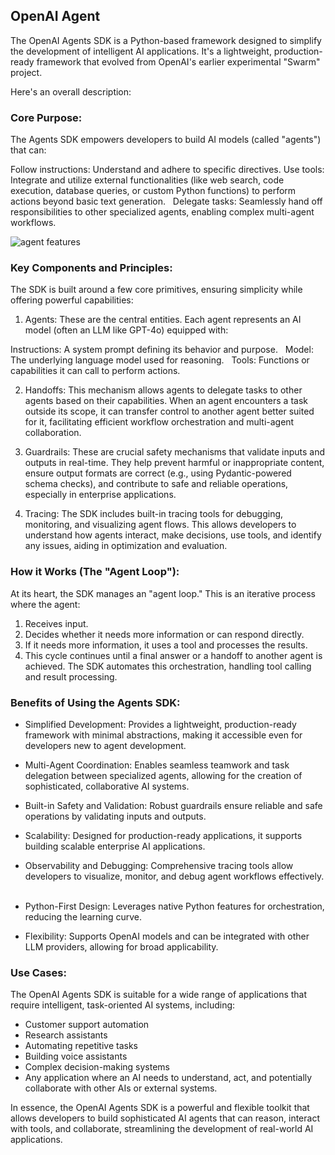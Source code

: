## OpenAI Agent

The OpenAI Agents SDK is a Python-based framework designed to simplify the development of intelligent AI applications. It's a lightweight, production-ready framework that evolved from OpenAI's earlier experimental "Swarm" project.   

Here's an overall description:

### Core Purpose:

The Agents SDK empowers developers to build AI models (called "agents") that can:   

Follow instructions: Understand and adhere to specific directives.
Use tools: Integrate and utilize external functionalities (like web search, code execution, database queries, or custom Python functions) to perform actions beyond basic text generation.   
Delegate tasks: Seamlessly hand off responsibilities to other specialized agents, enabling complex multi-agent workflows.   

![agent features](../images/agent-features.png)

### Key Components and Principles:

The SDK is built around a few core primitives, ensuring simplicity while offering powerful capabilities:   

1. Agents: These are the central entities. Each agent represents an AI model (often an LLM like GPT-4o) equipped with:   

Instructions: A system prompt defining its behavior and purpose.   
Model: The underlying language model used for reasoning.   
Tools: Functions or capabilities it can call to perform actions.   
 
2. Handoffs: This mechanism allows agents to delegate tasks to other agents based on their capabilities. When an agent encounters a task outside its scope, it can transfer control to another agent better suited for it, facilitating efficient workflow orchestration and multi-agent collaboration.   

3. Guardrails: These are crucial safety mechanisms that validate inputs and outputs in real-time. They help prevent harmful or inappropriate content, ensure output formats are correct (e.g., using Pydantic-powered schema checks), and contribute to safe and reliable operations, especially in enterprise applications.   

4. Tracing: The SDK includes built-in tracing tools for debugging, monitoring, and visualizing agent flows. This allows developers to understand how agents interact, make decisions, use tools, and identify any issues, aiding in optimization and evaluation.   

### How it Works (The "Agent Loop"):

At its heart, the SDK manages an "agent loop." This is an iterative process where the agent:   

1. Receives input.
2. Decides whether it needs more information or can respond directly.
3. If it needs more information, it uses a tool and processes the results.   
4. This cycle continues until a final answer or a handoff to another agent is achieved. The SDK automates this orchestration, handling tool calling and result processing.   

### Benefits of Using the Agents SDK:

- Simplified Development: Provides a lightweight, production-ready framework with minimal abstractions, making it accessible even for developers new to agent development.   

- Multi-Agent Coordination: Enables seamless teamwork and task delegation between specialized agents, allowing for the creation of sophisticated, collaborative AI systems.   

- Built-in Safety and Validation: Robust guardrails ensure reliable and safe operations by validating inputs and outputs.   

- Scalability: Designed for production-ready applications, it supports building scalable enterprise AI applications.   

- Observability and Debugging: Comprehensive tracing tools allow developers to visualize, monitor, and debug agent workflows effectively.   

- Python-First Design: Leverages native Python features for orchestration, reducing the learning curve.   

- Flexibility: Supports OpenAI models and can be integrated with other LLM providers, allowing for broad applicability.   

### Use Cases:

The OpenAI Agents SDK is suitable for a wide range of applications that require intelligent, task-oriented AI systems, including:

- Customer support automation   
- Research assistants
- Automating repetitive tasks   
- Building voice assistants   
- Complex decision-making systems   
- Any application where an AI needs to understand, act, and potentially collaborate with other AIs or external systems.

In essence, the OpenAI Agents SDK is a powerful and flexible toolkit that allows developers to build sophisticated AI agents that can reason, interact with tools, and collaborate, streamlining the development of real-world AI applications. 